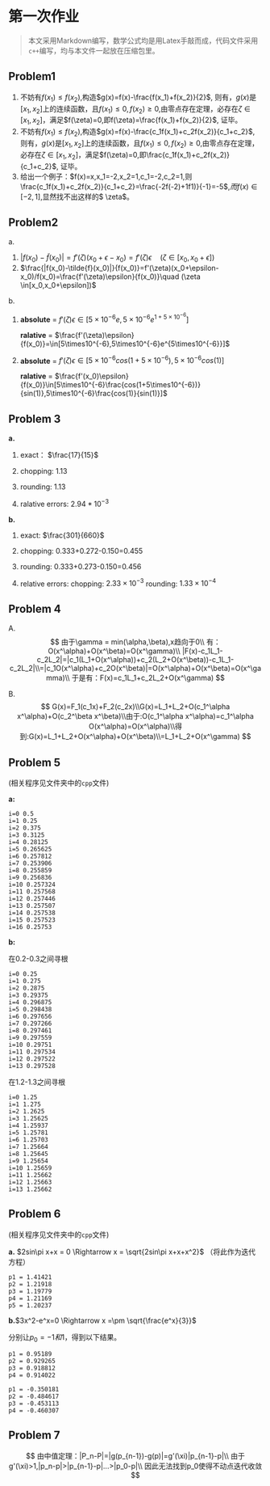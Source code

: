# 第一次作业

> 本文采用Markdown编写，数学公式均是用Latex手敲而成，代码文件采用`c++`编写，均与本文件一起放在压缩包里。

## Problem1

1. 不妨有$f(x_1)\leq f(x_2)$,构造$g(x)=f(x)-\frac{f(x_1)+f(x_2)}{2}$, 则有，$g(x)$是$[x_1,x_2]$上的连续函数，且$f(x_1) \leq 0,f(x_2)\geq0$,由零点存在定理，必存在$\zeta\in[x_1,x_2]$，满足$f(\zeta)=0,即f(\zeta)=\frac{f(x_1)+f(x_2)}{2}$, 证毕。
2. 不妨有$f(x_1)\leq f(x_2)$,构造$g(x)=f(x)-\frac{c_1f(x_1)+c_2f(x_2)}{c_1+c_2}$, 则有，$g(x)$是$[x_1,x_2]$上的连续函数，且$f(x_1) \leq 0,f(x_2)\geq0$,由零点存在定理，必存在$\zeta\in[x_1,x_2]$，满足$f(\zeta)=0,即\frac{c_1f(x_1)+c_2f(x_2)}{c_1+c_2}$, 证毕。
3. 给出一个例子：$f(x)=x,x_1=-2,x_2=1,c_1=-2,c_2=1,则\frac{c_1f(x_1)+c_2f(x_2)}{c_1+c_2}=\frac{-2f(-2)+1f1)}{-1}=-5$,$而f(x)\in[-2,1]$,显然找不出这样的$ \zeta$。

## Problem2
a. 
1. $|f(x_0)-\tilde{f}(x_0)|=f'(\zeta)(x_0+\epsilon-x_0)=f'(\zeta)\epsilon \quad (\zeta \in[x_0,x_0+\epsilon])$
2. $\frac{|f(x_0)-\tilde{f}(x_0)|}{f(x_0)}=f'(\zeta)(x_0+\epsilon-x_0)/f(x_0)=\frac{f'(\zeta)\epsilon}{f(x_0)}\quad (\zeta \in[x_0,x_0+\epsilon])$

b. 
1. **absolute** = $f'(\zeta)\epsilon\in[5\times10^{-6}e,5\times10^{-6}e^{1+5\times10^{-6}}]$   	

   **ralative** = $\frac{f'(\zeta)\epsilon}{f(x_0)}=\in[5\times10^{-6},5\times10^{-6}e^{5\times10^{-6}}]$

2. **absolute** = $f'(\zeta)\epsilon\in[5\times10^{-6}cos(1+5\times10^{-6}),5\times10^{-6}cos(1)]$   

   **ralative** = $\frac{f'(x_0)\epsilon}{f(x_0)}\in[5\times10^{-6}\frac{cos(1+5\times10^{-6})}{sin(1)},5\times10^{-6}\frac{cos(1)}{sin(1)}]$

## Problem 3

**a.** 

1. exact：  $\frac{17}{15}$

2. chopping: 1.13

3. rounding: 1.13

4. ralative errors: $2.94*10^{-3}$

**b.**

1. exact: $\frac{301}{660}$

2. chopping: 0.333+0.272-0.150=0.455

3. rounding: 0.333+0.273-0.150=0.456

4. relative errors: chopping: $2.33\times10^{-3}$	rounding: $1.33\times10^{-4}$ 

## Problem 4

A.
$$
由于\gamma = min(\alpha,\beta),x趋向于0\\
有：O(x^\alpha)+O(x^\beta)=O(x^\gamma)\\
|F(x)-c_1L_1-c_2L_2|=|c_1(L_1+O(x^\alpha))+c_2(L_2+O(x^\beta))-c_1L_1-c_2L_2|\\=|c_1O(x^\alpha)+c_2O(x^\beta)|=O(x^\alpha)+O(x^\beta)=O(x^\gamma)\\
于是有：F(x)=c_1L_1+c_2L_2+O(x^\gamma)
$$


B.
$$
G(x)=F_1(c_1x)+F_2(c_2x)\\G(x)=L_1+L_2+O(c_1^\alpha x^\alpha)+O(c_2^\beta x^\beta)\\由于:O(c_1^\alpha x^\alpha)=c_1^\alpha O(x^\alpha)=O(x^\alpha)\\得到:G(x)=L_1+L_2+O(x^\alpha)+O(x^\beta)\\=L_1+L_2+O(x^\gamma)
$$



## Problem 5

(相关程序见文件夹中的`cpp`文件)

**a:**

```
i=0 0.5
i=1 0.25
i=2 0.375
i=3 0.3125
i=4 0.28125
i=5 0.265625
i=6 0.257812
i=7 0.253906
i=8 0.255859
i=9 0.256836
i=10 0.257324
i=11 0.257568
i=12 0.257446
i=13 0.257507
i=14 0.257538
i=15 0.257523
i=16 0.25753
```

**b:**

在0.2-0.3之间寻根

```
i=0 0.25
i=1 0.275
i=2 0.2875
i=3 0.29375
i=4 0.296875
i=5 0.298438
i=6 0.297656
i=7 0.297266
i=8 0.297461
i=9 0.297559
i=10 0.29751
i=11 0.297534
i=12 0.297522
i=13 0.297528
```
在1.2-1.3之间寻根
```
i=0 1.25
i=1 1.275
i=2 1.2625
i=3 1.25625
i=4 1.25937
i=5 1.25781
i=6 1.25703
i=7 1.25664
i=8 1.25645
i=9 1.25654
i=10 1.25659
i=11 1.25662
i=12 1.25663
i=13 1.25662
```

## Problem 6

(相关程序见文件夹中的`cpp`文件)

**a.** $2sin\pi x+x = 0 \Rightarrow x = \sqrt{2sin\pi x+x+x^2}$ （将此作为迭代方程）

```
p1 = 1.41421
p2 = 1.21918
p3 = 1.19779
p4 = 1.21169
p5 = 1.20237
```

**b.**$3x^2-e^x=0 \Rightarrow x =\pm \sqrt{\frac{e^x}{3}}$

分别让$p_0=-1和1$，得到以下结果。

```
p1 = 0.95189
p2 = 0.929265
p3 = 0.918812
p4 = 0.914022
```

```
p1 = -0.350181
p2 = -0.484617
p3 = -0.453113
p4 = -0.460307
```

## Problem 7

$$
由中值定理：|P_n-P|=|g(p_{n-1})-g(p)|=g'(\xi)|p_{n-1}-p|\\
由于g'(\xi)>1,|p_n-p|>|p_{n-1}-p|...>|p_0-p|\\
因此无法找到p_0使得不动点迭代收敛
$$

